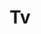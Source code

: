 ---
title: Tv
tags: ["tv", "television", "screen", "entertainment", "broadcast", "channel", "program"]
icon: tv
svg: '<svg xmlns="http://www.w3.org/2000/svg" width="24" height="24" fill="none" viewBox="0 0 24 24" stroke-width="1.5" stroke-linecap="round" stroke-linejoin="round" stroke="currentColor"><path d="m12 7 6.632-4m-7.106 4L5.368 3M3 9.154C3 7.964 3.895 7 5 7h14c1.105 0 2 .964 2 2.154v9.692c0 1.19-.895 2.154-2 2.154H5c-1.105 0-2-.964-2-2.154V9.154Z"/></svg>'
---